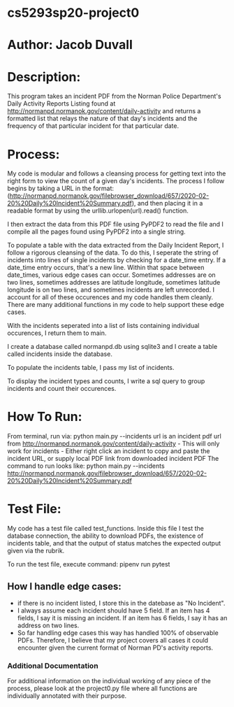 # cs5293sp20-project0
# Author: Jacob Duvall


# Description:
This program takes an incident PDF from the Norman Police Department's Daily Activity Reports Listing found at http://normanpd.normanok.gov/content/daily-activity and returns a formatted list that relays the nature of that day's incidents and the frequency of that particular incident for that particular date. 


# Process:
My code is modular and follows a cleansing process for getting text into the right form to view the count of a given day's incidents. The process I follow begins by taking a URL in the format: (http://normanpd.normanok.gov/filebrowser_download/657/2020-02-20%20Daily%20Incident%20Summary.pdf), and then placing it in a readable format by using the urllib.urlopen(url).read() function.

I then extract the data from this PDF file using PyPDF2 to read the file and I compile all the pages found using PyPDF2 into a single string.

To populate a table with the data extracted from the Daily Incident Report, I follow a rigorous cleansing of the data. To do this, I seperate the string of incidents into lines of single incidents by checking for a date_time entry. If a date_time entry occurs, that's a new line. Within that space between date_times, various edge cases can occur. Sometimes addresses are on two lines, sometimes addresses are latitude longitude, sometimes latitude longitude is on two lines, and sometimes incidents are left unrecorded. I account for all of these occurences and my code handles them cleanly. There are many additional functions in my code to help support these edge cases.

With the incidents seperated into a list of lists containing individual occurences, I return them to main.

I create a database called normanpd.db using sqlite3 and I create a table called incidents inside the database.

To populate the incidents table, I pass my list of incidents.

To display the incident types and counts, I write a sql query to group incidents and count their occurences.


# How To Run:
 From terminal, run via: python main.py --incidents <url>
 url is an incident pdf url from http://normanpd.normanok.gov/content/daily-activity
         - This will only work for incidents
         - Either right click an incident to copy and paste the incident URL, or supply local PDF link from downloaded incident PDF
 The command to run looks like: python main.py --incidents http://normanpd.normanok.gov/filebrowser_download/657/2020-02-20%20Daily%20Incident%20Summary.pdf
 
 
 # Test File:
 My code has a test file called test_functions. Inside this file I test the database connection, the ability to download PDFs, the existence of incidents table, and that the output of status matches the expected output given via the rubrik. 
 
 To run the test file, execute command: pipenv run pytest
 
 ## How I handle edge cases:
 * if there is no incident listed, I store this in the datebase as "No Incident".
 * I always assume each incident should have 5 field. If an item has 4 fields, I say it is missing an incident. If an item has 6 fields, I say it has an address on two lines.
 * So far handling edge cases this way has handled 100% of observable PDFs. Therefore, I believe that my project covers all cases it could encounter given the current format of Norman PD's activity reports. 
 
 ### Additional Documentation
 For additional information on the individual working of any piece of the process, please look at the project0.py file where all functions are individually annotated with their purpose. 

 
